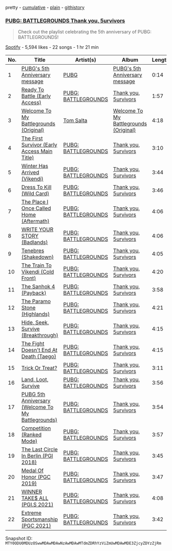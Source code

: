 pretty - [cumulative](/playlists/cumulative/37i9dQZF1DWYRYaqBHPt12.md) - [plain](/playlists/plain/37i9dQZF1DWYRYaqBHPt12) - [githistory](https://github.githistory.xyz/mackorone/spotify-playlist-archive/blob/main/playlists/plain/37i9dQZF1DWYRYaqBHPt12)

### [PUBG: BATTLEGROUNDS  Thank you, 5urvivors](https://open.spotify.com/playlist/37i9dQZF1DWYRYaqBHPt12)

> Check out the playlist celebrating the 5th anniversary of PUBG: BATTLEGROUNDS!

[Spotify](https://open.spotify.com/user/spotify) - 5,594 likes - 22 songs - 1 hr 21 min

| No. | Title | Artist(s) | Album | Length |
|---|---|---|---|---|
| 1 | [PUBG's 5th Anniversary message](https://open.spotify.com/track/3hKi6qNTf9QU2GFTy3FSW4) | [PUBG](https://open.spotify.com/artist/7hvFNiQQ8U6EMe7kFBCtZk) | [PUBG's 5th Anniversary message](https://open.spotify.com/album/4gPBNJ4OEFPvr6SE5TC99e) | 0:14 |
| 2 | [Ready To Battle \(Early Access\)](https://open.spotify.com/track/3sU6ojxrlnOtWluh9Qrdhq) | [PUBG: BATTLEGROUNDS](https://open.spotify.com/artist/58596lUL65umS7uDFWsTdB) | [Thank you, 5urvivors](https://open.spotify.com/album/3l5Gbu1lIgFAndzDpPGam8) | 1:57 |
| 3 | [Welcome To My Battlegrounds \(Original\)](https://open.spotify.com/track/1aQtqFfLUM70KDwcXzKCLO) | [Tom Salta](https://open.spotify.com/artist/0KFl3wbs0hvoKlKDPcXODj) | [Welcome To My Battlegrounds \(Original\)](https://open.spotify.com/album/7cVfIxEpE3esebHF0Votw6) | 4:18 |
| 4 | [The First Survivor \(Early Access Main Title\)](https://open.spotify.com/track/3enouIIUzlTYHGRaUkols9) | [PUBG: BATTLEGROUNDS](https://open.spotify.com/artist/58596lUL65umS7uDFWsTdB) | [Thank you, 5urvivors](https://open.spotify.com/album/3l5Gbu1lIgFAndzDpPGam8) | 3:10 |
| 5 | [Winter Has Arrived \(Vikendi\)](https://open.spotify.com/track/14oLaLOtYArhs38DNpEDCz) | [PUBG: BATTLEGROUNDS](https://open.spotify.com/artist/58596lUL65umS7uDFWsTdB) | [Thank you, 5urvivors](https://open.spotify.com/album/3l5Gbu1lIgFAndzDpPGam8) | 3:44 |
| 6 | [Dress To Kill \(Wild Card\)](https://open.spotify.com/track/0XqNRICIU3cjKgLrdh54p6) | [PUBG: BATTLEGROUNDS](https://open.spotify.com/artist/58596lUL65umS7uDFWsTdB) | [Thank you, 5urvivors](https://open.spotify.com/album/3l5Gbu1lIgFAndzDpPGam8) | 3:46 |
| 7 | [The Place I Once Called Home \(Aftermath\)](https://open.spotify.com/track/3uz9tDZnFyzd7yakxcldjC) | [PUBG: BATTLEGROUNDS](https://open.spotify.com/artist/58596lUL65umS7uDFWsTdB) | [Thank you, 5urvivors](https://open.spotify.com/album/3l5Gbu1lIgFAndzDpPGam8) | 4:06 |
| 8 | [WRITE YOUR STORY \(Badlands\)](https://open.spotify.com/track/18RDZr77iTGiM7sRYVJ48t) | [PUBG: BATTLEGROUNDS](https://open.spotify.com/artist/58596lUL65umS7uDFWsTdB) | [Thank you, 5urvivors](https://open.spotify.com/album/3l5Gbu1lIgFAndzDpPGam8) | 4:06 |
| 9 | [Tenebres \(Shakedown\)](https://open.spotify.com/track/0vlyw3Vsd5VdHwYUkBdeut) | [PUBG: BATTLEGROUNDS](https://open.spotify.com/artist/58596lUL65umS7uDFWsTdB) | [Thank you, 5urvivors](https://open.spotify.com/album/3l5Gbu1lIgFAndzDpPGam8) | 4:05 |
| 10 | [The Train To Vikendi \(Cold Front\)](https://open.spotify.com/track/72IgKeAlmFQzWveNK6ph8K) | [PUBG: BATTLEGROUNDS](https://open.spotify.com/artist/58596lUL65umS7uDFWsTdB) | [Thank you, 5urvivors](https://open.spotify.com/album/3l5Gbu1lIgFAndzDpPGam8) | 4:20 |
| 11 | [The Sanhok 4 \(Payback\)](https://open.spotify.com/track/6VOdRx8VfDh8srYtSdxio2) | [PUBG: BATTLEGROUNDS](https://open.spotify.com/artist/58596lUL65umS7uDFWsTdB) | [Thank you, 5urvivors](https://open.spotify.com/album/3l5Gbu1lIgFAndzDpPGam8) | 3:58 |
| 12 | [The Paramo Stone \(Highlands\)](https://open.spotify.com/track/3HxlNaCYck3WGNl9sF4lXd) | [PUBG: BATTLEGROUNDS](https://open.spotify.com/artist/58596lUL65umS7uDFWsTdB) | [Thank you, 5urvivors](https://open.spotify.com/album/3l5Gbu1lIgFAndzDpPGam8) | 4:21 |
| 13 | [Hide, Seek, Survive \(Breakthrough\)](https://open.spotify.com/track/4VX7Z8vz1530XVSycXK4yl) | [PUBG: BATTLEGROUNDS](https://open.spotify.com/artist/58596lUL65umS7uDFWsTdB) | [Thank you, 5urvivors](https://open.spotify.com/album/3l5Gbu1lIgFAndzDpPGam8) | 4:15 |
| 14 | [The Fight Doesn't End At Death \(Taego\)](https://open.spotify.com/track/1MYGaarYfEP9GXmUZHbpOM) | [PUBG: BATTLEGROUNDS](https://open.spotify.com/artist/58596lUL65umS7uDFWsTdB) | [Thank you, 5urvivors](https://open.spotify.com/album/3l5Gbu1lIgFAndzDpPGam8) | 4:15 |
| 15 | [Trick Or Treat?](https://open.spotify.com/track/5eFpRFBvLJR0diAasbWU0J) | [PUBG: BATTLEGROUNDS](https://open.spotify.com/artist/58596lUL65umS7uDFWsTdB) | [Thank you, 5urvivors](https://open.spotify.com/album/3l5Gbu1lIgFAndzDpPGam8) | 3:11 |
| 16 | [Land, Loot, Survive](https://open.spotify.com/track/2Yd9vs4FsGUDAJUYPOSSX3) | [PUBG: BATTLEGROUNDS](https://open.spotify.com/artist/58596lUL65umS7uDFWsTdB) | [Thank you, 5urvivors](https://open.spotify.com/album/3l5Gbu1lIgFAndzDpPGam8) | 3:56 |
| 17 | [PUBG 5th Anniversary \(Welcome To My Battlegrounds\)](https://open.spotify.com/track/0ZVRr5tYNGFikxamlscchV) | [PUBG: BATTLEGROUNDS](https://open.spotify.com/artist/58596lUL65umS7uDFWsTdB) | [Thank you, 5urvivors](https://open.spotify.com/album/3l5Gbu1lIgFAndzDpPGam8) | 3:54 |
| 18 | [Competition \(Ranked Mode\)](https://open.spotify.com/track/1adNHXtCgKBgKCfUQ8ThX1) | [PUBG: BATTLEGROUNDS](https://open.spotify.com/artist/58596lUL65umS7uDFWsTdB) | [Thank you, 5urvivors](https://open.spotify.com/album/3l5Gbu1lIgFAndzDpPGam8) | 3:57 |
| 19 | [The Last Circle In Berlin \(PGI 2018\)](https://open.spotify.com/track/5X8xYLDZHH2RcfSBMsBIOs) | [PUBG: BATTLEGROUNDS](https://open.spotify.com/artist/58596lUL65umS7uDFWsTdB) | [Thank you, 5urvivors](https://open.spotify.com/album/3l5Gbu1lIgFAndzDpPGam8) | 3:45 |
| 20 | [Medal Of Honor \(PGC 2019\)](https://open.spotify.com/track/66fAvTCjAKTdpVBfuPKYbM) | [PUBG: BATTLEGROUNDS](https://open.spotify.com/artist/58596lUL65umS7uDFWsTdB) | [Thank you, 5urvivors](https://open.spotify.com/album/3l5Gbu1lIgFAndzDpPGam8) | 3:47 |
| 21 | [WINNER TAKE$ ALL \(PGI.S 2021\)](https://open.spotify.com/track/2xZw1zpkdA9VdIQJXRTalJ) | [PUBG: BATTLEGROUNDS](https://open.spotify.com/artist/58596lUL65umS7uDFWsTdB) | [Thank you, 5urvivors](https://open.spotify.com/album/3l5Gbu1lIgFAndzDpPGam8) | 4:08 |
| 22 | [Extreme Sportsmanship \(PGC 2021\)](https://open.spotify.com/track/2Z0oNYuXq9mjqpAvwlbyp2) | [PUBG: BATTLEGROUNDS](https://open.spotify.com/artist/58596lUL65umS7uDFWsTdB) | [Thank you, 5urvivors](https://open.spotify.com/album/3l5Gbu1lIgFAndzDpPGam8) | 3:42 |

Snapshot ID: `MTY0ODU0MDUzOSwwMDAwMDAwNzAwMDAwMTdmZDRhYzViZmUwMDAwMDE3ZjcyZDYzZjRm`
